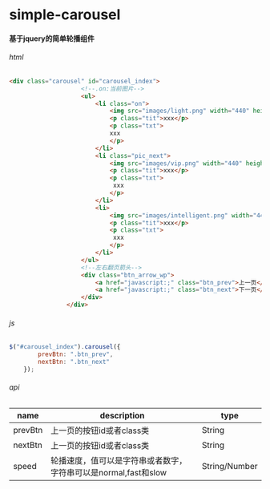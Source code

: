 # simple-carousel
#### 基于jquery的简单轮播组件
###### html
```html
<div class="carousel" id="carousel_index">
                    <!--.on:当前图片-->
                    <ul>
                        <li class="on">
                            <img src="images/light.png" width="440" height="300" alt="xxx">
                            <p class="tit">xxx</p>
                            <p class="txt">
                            xxx
                            </p>
                        </li>
                        <li class="pic_next">
                            <img src="images/vip.png" width="440" height="300" alt="xxx">
                            <p class="tit">xxx</p>
                            <p class="txt">
                             xxx
                            </p>
                        </li>
                        <li>
                            <img src="images/intelligent.png" width="440" height="300" alt="xxx">
                            <p class="tit">xxx</p>
                            <p class="txt">
                             xxx
                            </p>
                        </li>
                    </ul>
                    <!--左右翻页箭头-->
                    <div class="btn_arrow_wp">
                        <a href="javascript:;" class="btn_prev">上一页</a>
                        <a href="javascript:;" class="btn_next">下一页</a>
                    </div>
                </div>
```
######  js
```javascript
$("#carousel_index").carousel({
        prevBtn: ".btn_prev",
        nextBtn: ".btn_next"
    }); 
```
###### api
| name  | description  |type   |
| ------------ | ------------ | ------------ |
|   prevBtn|  上一页的按钮id或者class类 |  String |
|  nextBtn |  上一页的按钮id或者class类 | String  |
|  speed |  轮播速度，值可以是字符串或者数字，字符串可以是normal,fast和slow | String/Number  |
